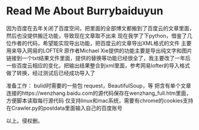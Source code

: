 # Read Me About Burrybaiduyun
因为百度在去年关闭了百度空间，把里面的全部博文都搬到了百度云的文章里面，然后也没提供搬迁功能，导致现在文章取不出来
现在我学了下python，借鉴了几位作者的代码，希望能实现导出功能，把百度云的文章导出XML格式的文件
主要用来导入网易的LOFTER
原作者Michael Xie提供的功能主要是导出纯文字和图片链接到一个txt结果文件里面，提供的替换等功能已经很全了，我主要改了一年后一些百度云相应的变化，把输出结果整合到xml里面，参考网易lofter的导入格式做了转换，经过测试后已经成功导入了

准备工作：
bulid时需要的一些包 request，BeautifulSoup，等
把含有单个文章连接的https://wenzhang.baidu.com的源代码保存在wenzhang_full.htm里面，方便脚本读取每行源代码
仅支持linux和mac系统，需要有chrome的cookies支持
在Crawler.py的postdata里面输入自己的百度账号

以上。侵权删。